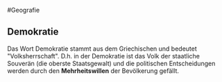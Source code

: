 #Geografie 

## Demokratie
Das Wort Demokratie stammt aus dem Griechischen und bedeutet "Volksherrschaft". D.h. in der Demokratie ist das Volk der staatliche Souverän (die oberste Staatsgewalt) und die politischen Entscheidungen werden durch den **Mehrheitswillen** der Bevölkerung gefällt.